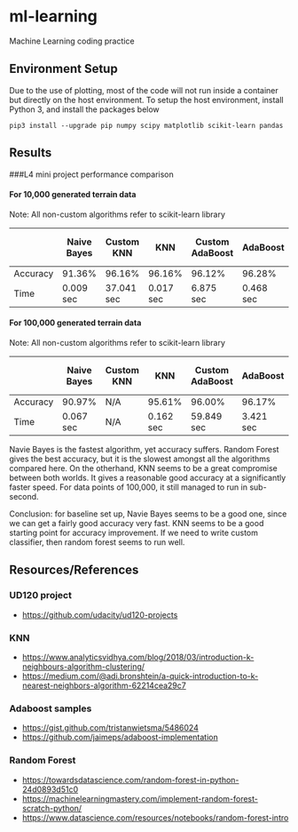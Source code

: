 # ml-learning
Machine Learning coding practice

## Environment Setup
Due to the use of plotting, most of the code will not run inside a container but directly on the host environment. To setup the host environment, install Python 3, and install the packages below
```
pip3 install --upgrade pip numpy scipy matplotlib scikit-learn pandas
```

## Results

###L4 mini project performance comparison
#### For 10,000 generated terrain data
Note: All non-custom algorithms refer to scikit-learn library

|          | Naive Bayes | Custom KNN | KNN       | Custom AdaBoost | AdaBoost  | Custom Random Forest | Random Forest |
| -------- | ----------- | ---------- | --------- | --------------- | --------- | -------------------- | ------------- |
| Accuracy | 91.36%      | 96.16%     | 96.16%    | 96.12%          | 96.28%    | 96.08%               | 96.32%        |
| Time     | 0.009 sec   | 37.041 sec | 0.017 sec | 6.875 sec       | 0.468 sec | 2.754 sec            | 0.587 sec     |

#### For 100,000 generated terrain data
Note: All non-custom algorithms refer to scikit-learn library

|          | Naive Bayes | Custom KNN | KNN       | Custom AdaBoost | AdaBoost  | Custom Random Forest | Random Forest |
| -------- | ----------- | ---------- | --------- | --------------- | --------- | -------------------- | ------------- |
| Accuracy | 90.97%      |    N/A     | 95.61%    | 96.00%          | 96.17%    | 96.20%               | 96.24%        |
| Time     | 0.067 sec   |    N/A     | 0.162 sec | 59.849 sec      | 3.421 sec | 30.937 sec           | 5.913 sec     |

Navie Bayes is the fastest algorithm, yet accuracy suffers. Random Forest gives the best accuracy, but it is the slowest amongst all the algorithms compared here. On the otherhand, KNN seems to be a great compromise between both worlds. It gives a reasonable good accuracy at a significantly faster speed. For data points of 100,000, it still managed to run in sub-second.

Conclusion: for baseline set up, Navie Bayes seems to be a good one, since we can get a fairly good accuracy very fast. KNN seems to be a good starting point for accuracy improvement. If we need to write custom classifier, then random forest seems to run well.


## Resources/References
### UD120 project
- https://github.com/udacity/ud120-projects
### KNN
- https://www.analyticsvidhya.com/blog/2018/03/introduction-k-neighbours-algorithm-clustering/
- https://medium.com/@adi.bronshtein/a-quick-introduction-to-k-nearest-neighbors-algorithm-62214cea29c7
### Adaboost samples
- https://gist.github.com/tristanwietsma/5486024
- https://github.com/jaimeps/adaboost-implementation
### Random Forest
- https://towardsdatascience.com/random-forest-in-python-24d0893d51c0
- https://machinelearningmastery.com/implement-random-forest-scratch-python/
- https://www.datascience.com/resources/notebooks/random-forest-intro
